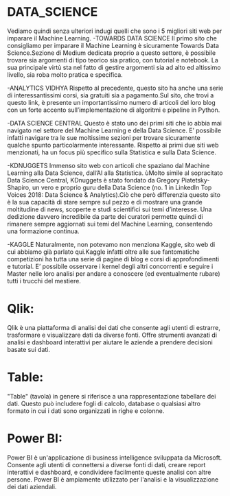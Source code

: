 # DATA_SCIENCE
Vediamo quindi senza ulteriori indugi quelli che sono i 5 migliori siti web per imparare il Machine Learning.
-TOWARDS DATA SCIENCE
Il primo sito che consigliamo per imparare il Machine Learning è sicuramente Towards Data Science.Sezione di Medium dedicata proprio a questo settore, è possibile trovare sia argomenti di tipo teorico sia pratico, con tutorial e notebook. La sua principale virtù sta nel fatto di gestire argomenti sia ad alto ed altissimo livello, sia roba molto pratica e specifica.

-ANALYTICS VIDHYA
Rispetto al precedente, questo sito ha anche una serie di interessantissimi corsi, sia gratuiti sia a pagamento.Sul sito, che trovi a questo link, è presente un importantissimo numero di articoli del loro blog con un forte accento sull’implementazione di algoritmi e pipeline in Python.

-DATA SCIENCE CENTRAL
Questo è stato uno dei primi siti che io abbia mai navigato nel settore del Machine Learning e della Data Science. E’ possibile infatti navigare tra le sue moltissime sezioni per trovare sicuramente qualche spunto particolarmente interessante. Rispetto ai primi due siti web menzionati, ha un focus più specifico sulla Statistica e sulla Data Science.

-KDNUGGETS
Immenso sito web con articoli che spaziano dal Machine Learning alla Data Science, dall’AI alla Statistica.
ùMolto simile al sopracitato Data Science Central, KDnuggets è stato fondato da Gregory Piatetsky-Shapiro, un vero e proprio guru della Data Science (no. 1 in LinkedIn Top Voices 2018: Data Science & Analytics).Ciò che però differenzia questo sito è la sua capacità di stare sempre sul pezzo e di mostrare una grande moltitudine di news, scoperte e studi scientifici sui temi d’interesse. Una dedizione davvero incredibile da parte dei curatori permette quindi di rimanere sempre aggiornati sui temi del Machine Learning, consentendo una formazione continua.

-KAGGLE
Naturalmente, non potevamo non menziona Kaggle, sito web di cui abbiamo già parlato qui.Kaggle infatti oltre alle sue fantomatiche competizioni ha tutta una serie di pagine di blog e corsi di approfondimenti e tutorial. E’ possibile osservare i kernel degli altri concorrenti e seguire i Master nelle loro analisi per andare a conoscere (ed eventualmente rubare) tutti i trucchi del mestiere.

# Qlik:
Qlik è una piattaforma di analisi dei dati che consente agli utenti di estrarre, trasformare e visualizzare dati da diverse fonti. Offre strumenti avanzati di analisi e dashboard interattivi per aiutare le aziende a prendere decisioni basate sui dati.

# Table:
"Table" (tavola) in genere si riferisce a una rappresentazione tabellare dei dati. Questo può includere fogli di calcolo, database o qualsiasi altro formato in cui i dati sono organizzati in righe e colonne.

# Power BI:
Power BI è un'applicazione di business intelligence sviluppata da Microsoft. Consente agli utenti di connettersi a diverse fonti di dati, creare report interattivi e dashboard, e condividere facilmente queste analisi con altre persone. Power BI è ampiamente utilizzato per l'analisi e la visualizzazione dei dati aziendali.
